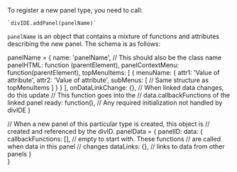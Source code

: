 To register a new panel type, you need to call:

    `divIDE.addPanel(panelName)`

`panelName` is an object that contains a mixture of functions and 
attributes describing the new panel. The schema is as follows:

panelName = {
        name: 'panelName',  // This should also be the class name
	panelHTML: function (parentElement),
        panelContextMenu: function(parentElement), 
        topMenuItems: [
           {
             menuName: {
               attr1: 'Value of attribute',
               attr2: 'Value of attribute',
               subMenus: [
                   // Same structure as topMenuItems
               ]
             }
           }
        ],
        onDataLinkChange: {},  // When linked data changes, do this update
                               // This function goes into the 
                               // data.callbackFunctions of the linked panel
        ready: function(), // Any required initialization not handled by divIDE
}

// When a new panel of this particular type is created, this object is 
// created and referenced by the divID.
panelData = {
    panelID: 
        data: {
            callbackFunctions: [],  // empty to start with. These functions
                                    // are called when data in this panel 
                                    // changes
            dataLinks: {},  // links to data from other panels
        }        
}        
